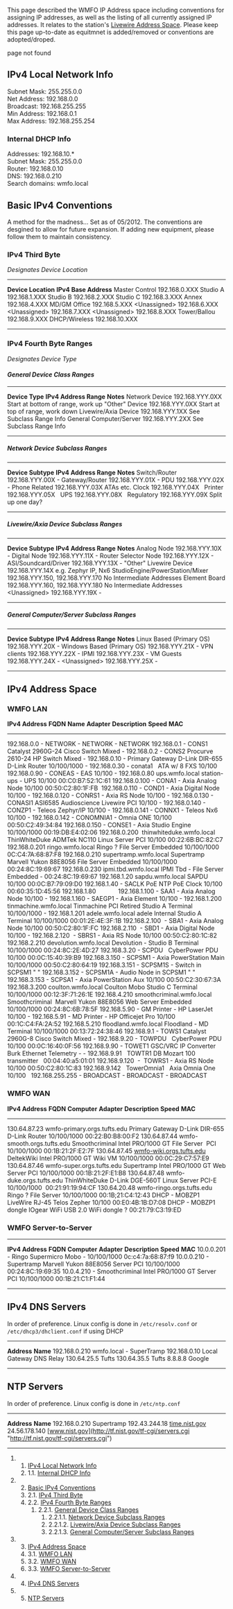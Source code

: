 This page described the WMFO IP Address space including conventions for
assigning IP addresses, as well as the listing of all currently assigned
IP addresses. It relates to the station's [Livewire Address
Space](https://wiki.wmfo.org/index.php?title=Operations/Diagrams_%26_Tables/LW_Address_Space "LW Address Space").
Please keep this page up-to-date as equitmnet is added/removed or
conventions are adopted/droped.

page not found

IPv4 Local Network Info 
-----------------------

Subnet Mask: 255.255.0.0\
 Net Address: 192.168.0.0\
 Broadcast: 192.168.255.255\
 Min Address: 192.168.0.1\
 Max Address: 192.168.255.254

### Internal DHCP Info 

Addresses: 192.168.10.\*\
 Subnet Mask: 255.255.0.0\
 Router: 192.168.0.10\
 DNS: 192.168.0.210\
 Search domains: wmfo.local

Basic IPv4 Conventions 
----------------------

A method for the madness... Set as of 05/2012. The conventions are
desgined to allow for future expansion. If adding new equipment, please
follow them to maintain consistency.

### IPv4 Third Byte 

*Designates Device Location*

  --------------------- -----------------------
  **Device Location**   **IPv4 Base Address**
  Master Control        192.168.0.XXX
  Studio A              192.168.1.XXX
  Studio B              192.168.2.XXX
  Studio C              192.168.3.XXX
  Annex                 192.168.4.XXX
  MD/GM Office          192.168.5.XXX
  \<Unassigned\>        192.168.6.XXX
  \<Unassigned\>        192.168.7.XXX
  \<Unassigned\>        192.168.8.XXX
  Tower/Ballou          192.168.9.XXX
  DHCP/Wireless         192.168.10.XXX
  --------------------- -----------------------

### IPv4 Fourth Byte Ranges 

*Designates Device Type*

#### *General Device Class Ranges* 

  ------------------------- ------------------------ -----------------------------------
  **Device Type**           **IPv4 Address Range**   **Notes**
  Network Device            192.168.YYY.0XX          Start at bottom of range, work up
  "Other" Device            192.168.YYY.0XX          Start at top of range, work down
  Livewire/Axia Device      192.168.YYY.1XX          See Subclass Range Info
  General Computer/Server   192.168.YYY.2XX          See Subclass Range Info
  ------------------------- ------------------------ -----------------------------------

##### Network Device Subclass Ranges 

  -------------------- ------------------------ -------------------
  **Device Subtype**   **IPv4 Address Range**   **Notes**
  Switch/Router        192.168.YYY.00X          -
  Gateway/Router       192.168.YYY.01X          -
  PDU                  192.168.YYY.02X          -
  Phone Related        192.168.YYY.03X          ATAs etc.
  Clock                192.168.YYY.04X           
  Printer              192.168.YYY.05X           
  UPS                  192.168.YYY.08X           
  Regulatory           192.168.YYY.09X          Split up one day?
  -------------------- ------------------------ -------------------

##### Livewire/Axia Device Subclass Ranges 

  --------------------------------- ---------------------------------- ---------------------------
  **Device Subtype**                **IPv4 Address Range**             **Notes**
  Analog Node                       192.168.YYY.10X                    -
  Digital Node                      192.168.YYY.11X                    -
  Router Selector Node              192.168.YYY.12X                    -
  ASI/Soundcard/Driver              192.168.YYY.13X                    -
  "Other" Livewire Device           192.168.YYY.14X                    e.g. Zephyr IP, Nx6
  StudioEngine/PowerStation/Mixer   192.168.YYY.150, 192.168.YYY.170   No Intermediate Addresses
  Element Board                     192.168.YYY.160, 192.168.YYY.180   No Intermediate Addresses
  \<Unassigned\>                    192.168.YYY.19X                    -
  --------------------------------- ---------------------------------- ---------------------------

##### General Computer/Server Subclass Ranges 

  ---------------------------- ------------------------ -----------
  **Device Subtype**           **IPv4 Address Range**   **Notes**
  Linux Based (Primary OS)     192.168.YYY.20X          -
  Windows Based (Primary OS)   192.168.YYY.21X          -
  VPN clients                  192.168.YYY.22X          -
  IPMI                         192.168.YYY.23X          -
  VM Guests                    192.168.YYY.24X          -
  \<Unassigned\>               192.168.YYY.25X          -
  ---------------------------- ------------------------ -----------

IPv4 Address Space 
------------------

### WMFO LAN 

  **IPv4 Address**   **FQDN**                    **Name**          **Adapter**              **Description**             **Speed**     **MAC**
  ------------------ --------------------------- ----------------- ------------------------ --------------------------- ------------- --------------------
  192.168.0.0        -                           NETWORK           -                        NETWORK                     -             NETWORK
  192.168.0.1        -                           CONS1             Catalyst 2960G-24        Cisco Switch                Mixed         -
  192.168.0.2        -                           CONS2             Procurve 2610-24         HP Switch                   Mixed         -
  192.168.0.10       -                           Primary Gateway   D-Link DIR-655           D-Link Router               10/100/1000   -
  192.168.0.30       -                           conata1                                    ATA w/ 8 FXS                10/100         
  192.168.0.90       -                           CONEAS            -                        EAS                         10/100        -
  192.168.0.80       ups.wmfo.local              station-ups       -                        UPS                         10/100        00:C0:B7:52:1C:61
  192.168.0.100      -                           CONA1             -                        Axia Analog Node            10/100        00:50:C2:80:1F:FB 
  192.168.0.110      -                           COND1             -                        Axia Digital Node           10/100        -
  192.168.0.120      -                           CONRS1            -                        Axia RS Node                10/100        -
  192.168.0.130      -                           CONASI1           ASI6585                  Audioscience Livewire PCI   10/100        -
  192.168.0.140      -                           CONZP1            -                        Teleos Zephyr/IP            10/100        -
  192.168.0.141      -                           CONNX1            -                        Teleos Nx6                  10/100        -
  192.168.0.142      -                           CONOMNIA1         -                        Omnia ONE                   10/100        00:50:C2:49:34:84
  192.168.0.150      -                           CONSE1            -                        Axia Studio Engine          10/100/1000   00:19:DB:E4:02:06
  192.168.0.200      thinwhiteduke.wmfo.local    ThinWhiteDuke     ADMTek NC110             Linux Server PCI            10/100        00:22:6B:BC:82:C7
  192.168.0.201      ringo.wmfo.local            Ringo             ?                        File Server Embedded        10/100/1000   0C:C4:7A:68:87:F8
  192.168.0.210      supertramp.wmfo.local       Supertramp        Marvell Yukon 88E8056    File Server Embedded        10/100/1000   00:24:8C:19:69:67
  192.168.0.230      ipmi.tbd.wmfo.local         IPMI Tbd          -                        File Server Embedded        -             00:24:8C:19:69:67
  192.168.1.20       sapdu.wmfo.local            SAPDU                                                                  10/100        00:0C:B7:79:09:D0
  192.168.1.40       -                           SACLK             PoE                      NTP PoE Clock               10/100        00:60:35:1D:45:56
  192.168.1.80                                                                                                                         
  192.168.1.100      -                           SAA1              -                        Axia Analog Node            10/100        -
  192.168.1.160      -                           SAEGP1            -                        Axia Element                10/100        -
  192.168.1.200      tinmachine.wmfo.local       Tinmachine        PCI                      Retired Studio A Terminal   10/100/1000   -
  192.168.1.201      adele.wmfo.local            adele             Internal                 Studio A Terminal           10/100/1000   00:01:2E:4E:3F:1B
  192.168.2.100       -                          SBA1              -                        Axia Analog Node            10/100        00:50:C2:80:1F:FC
  192.168.2.110       -                          SBD1              -                        Axia Digital Node           10/100        -
  192.168.2.120       -                          SBRS1             -                        Axia RS Node                10/100        00:50:C2:80:1C:82
  192.168.2.210      devolution.wmfo.local       Devolution        -                        Studio B Terminal           10/100/1000   00:24:8C:2E:4D:27
  192.168.3.20       -                           SCPDU                                      CyberPower PDU              10/100        00:0C:15:40:39:B9
  192.168.3.150      -                           SCPSM1            -                        Axia PowerStation Main      10/100/1000   00:50:C2:80:64:19
  192.168.3.151      -                           SCPSM1S           -                        Switch in SCPSM1            "             "
  192.168.3.152      -                           SCPSM1A           -                        Audio Node in SCPSM1        "             "
  192.168.3.153      -                           SCPSA1            -                        Axia PowerStation Aux       10/100        00:50:C2:30:67:3A
  192.168.3.200      coulton.wmfo.local          Coulton           Mobo                     Studio C Terminal           10/100/1000   00:12:3F:71:26:1E
  192.168.4.210      smoothcriminal.wmfo.local   Smoothcriminal     Marvell Yukon 88E8056   Web Server Embedded         10/100/1000   00:24:8C:6B:78:5F
  192.168.5.90       -                           GM Printer        -                        HP LaserJet                 10/100        -
  192.168.5.91       -                           MD Printer        -                        HP Officejet Pro            10/100        00:1C:C4:FA:2A:52
  192.168.5.210      floodland.wmfo.local        Floodland         -                        MD Terminal                 10/100/1000   00:13:72:24:38:46
  192.168.9.1        -                           TOWS1             Catalyst 2960G-8         Cisco Switch                Mixed         -
  192.168.9.20       -                           TOWPDU                                     CyberPower PDU              10/100        00:0C:16:40:0F:56
  192.168.9.90       -                           TOWET1            GSC/VRC IP Converter     Burk Ethernet Telemetry     -             -
  192.168.9.91                                   TOWTR1            DB Mozart 100            transmitter                               00:04:40:a5:01:01
  192.168.9.120      -                            TOWRS1           -                        Axia RS Node                10/100        00:50:C2:80:1C:83
  192.168.9.142                                  TowerOmnia1                                Axia Omnia One              10/100         
  192.168.255.255    -                           BROADCAST         -                        BROADCAST                   -             BROADCAST

### WMFO WAN 

  **IPv4 Address**   **FQDN**                                                                                         **Computer**      **Adapter**           **Description**      **Speed**     **MAC**
  ------------------ ------------------------------------------------------------------------------------------------ ----------------- --------------------- -------------------- ------------- --------------------
  130.64.87.23       wmfo-primary.orgs.tufts.edu                                                                      Primary Gateway   D-Link DIR-655        D-Link Router        10/100/1000   00:22:B0:B8:00:F2
  130.64.87.44       wmfo-smooth.orgs.tufts.edu                                                                       Smoothcriminal    Intel PRO/1000 GT     File Server  PCI     10/100/1000   00:1B:21:2F:E2:7F
  130.64.87.45       [wmfo-wiki.orgs.tufts.edu](http://wmfo-wiki.orgs.tufts.edu "http://wmfo-wiki.orgs.tufts.edu/")   DeltekWiki        Intel PRO/1000 GT     Wiki VM              10/100/1000   00:0C:29:C7:57:E9
  130.64.87.46       wmfo-super.orgs.tufts.edu                                                                        Supertramp        Intel PRO/1000 GT     Web Server PCI       10/100/1000   00:1B:21:2F:E1:B8
  130.64.87.48       wmfo-duke.orgs.tufts.edu                                                                         ThinWhiteDuke     D-Link DGE-560T       Linux Server PCI-E   10/100/1000    00:21:91:19:94:CF
  130.64.20.48       wmfo-ringo.orgs.tufts.edu                                                                        Ringo             ?                     File Server          10/100/1000   00:1B;21:C4:12:43
  DHCP               -                                                                                                MOBZP1            LiveWire RJ-45        Telos Zepher         10/100        00:E0:4B:1B:D7:08
  DHCP               -                                                                                                MOBZP1 dongle     IOgear WiFi USB 2.0   WiFi dongle          ?             00:21:79:C3:19:ED

### WMFO Server-to-Server 

  ------------------ ---------- ---------------- ----------------------- ----------------- ------------- -------------------
  **IPv4 Address**   **FQDN**   **Computer**     **Adapter**             **Description**   **Speed**     **MAC**
  10.0.0.201         -          Ringo            Supermicro Mobo         -                 10/100/1000   0c:c4:7a:68:87:f9
  10.0.0.210         -          Supertramp       Marvell Yukon 88E8056   Server PCI        10/100/1000   00:24:8C:19:69:35
  10.0.4.210         -          Smoothcriminal   Intel PRO/1000 GT       Server PCI        10/100/1000   00:1B:21:C1:F1:44
  ------------------ ---------- ---------------- ----------------------- ----------------- ------------- -------------------

IPv4 DNS Servers 
----------------

In order of preference. Linux config is done in `/etc/resolv.conf​` or
`/etc/dhcp3/dhclient.conf` if using DHCP

  --------------- -------------------------
  **Address**     **Name**
  192.168.0.210   wmfo.local - SuperTramp
  192.168.0.10    Local Gateway DNS Relay
  130.64.25.5     Tufts
  130.64.35.5     Tufts
  8.8.8.8         Google
  --------------- -------------------------

NTP Servers 
-----------

In order of preference. Linux config is done in `/etc/ntp.conf`

  --------------- --------------------------------------------------------------------------------------------------------------
  **Address**     **Name**
  192.168.0.210   Supertramp
  192.43.244.18   [time.nist.gov](http://www.pool.ntp.org/scores/192.43.244.18 "http://www.pool.ntp.org/scores/192.43.244.18")
  24.56.178.140   [www.nist.gov](http://tf.nist.gov/tf-cgi/servers.cgi "http://tf.nist.gov/tf-cgi/servers.cgi")
  --------------- --------------------------------------------------------------------------------------------------------------

1.  1. [IPv4 Local Network Info](#IPv4_Local_Network_Info)
    1.  1.1. [Internal DHCP Info](#Internal_DHCP_Info)

2.  2. [Basic IPv4 Conventions](#Basic_IPv4_Conventions)
    1.  2.1. [IPv4 Third Byte](#IPv4_Third_Byte)
    2.  2.2. [IPv4 Fourth Byte Ranges](#IPv4_Fourth_Byte_Ranges)
        1.  2.2.1. [General Device Class
            Ranges](#General_Device_Class_Ranges)
            1.  2.2.1.1. [Network Device Subclass
                Ranges](#Network_Device_Subclass_Ranges)
            2.  2.2.1.2. [Livewire/Axia Device Subclass
                Ranges](#Livewire.2FAxia_Device_Subclass_Ranges)
            3.  2.2.1.3. [General Computer/Server Subclass
                Ranges](#General_Computer.2FServer_Subclass_Ranges)

3.  3. [IPv4 Address Space](#IPv4_Address_Space)
    1.  3.1. [WMFO LAN](#WMFO_LAN)
    2.  3.2. [WMFO WAN](#WMFO_WAN)
    3.  3.3. [WMFO Server-to-Server](#WMFO_Server-to-Server)

4.  4. [IPv4 DNS Servers](#IPv4_DNS_Servers)
5.  5. [NTP Servers](#NTP_Servers)

